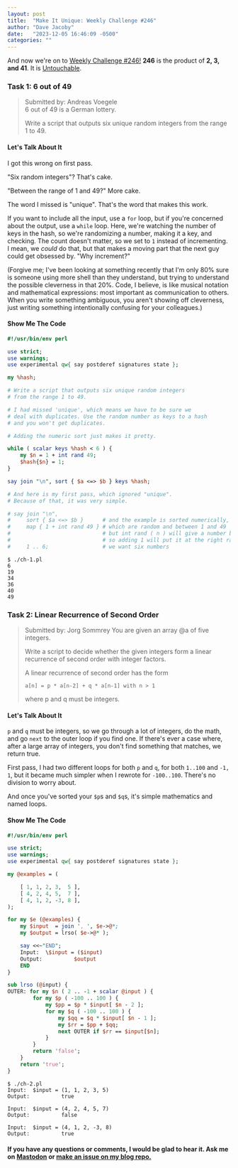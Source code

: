```yaml
---
layout: post
title:  "Make It Unique: Weekly Challenge #246"
author: "Dave Jacoby"
date:   "2023-12-05 16:46:09 -0500"
categories: ""
---
```


And now we're on to [Weekly Challenge #246!](https://theweeklychallenge.org/blog/perl-weekly-challenge-246/) **246** is the product of **2, 3, and 41**. It is [Untouchable](https://en.wikipedia.org/wiki/Untouchable_number).

### Task 1: 6 out of 49

> Submitted by: Andreas Voegele  
> 6 out of 49 is a German lottery.  
>
> Write a script that outputs six unique random integers from the range 1 to 49.  

#### Let's Talk About It

I got this wrong on first pass.

"Six random integers"? That's cake.

"Between the range of 1 and 49?" More cake.

The word I missed is "unique". That's the word that makes this work.

If you want to include all the input, use a `for` loop, but if you're concerned about the output, use a `while` loop. Here, we're watching the number of keys in the hash, so we're randomizing a number, making it a key, and checking. The count doesn't matter, so we set to `1` instead of incrementing. I mean, we _could_ do that, but that makes a moving part that the next guy could get obsessed by. "Why increment?"

(Forgive me; I've been looking at something recently that I'm only 80% sure is someone using more shell than they understand, but trying to understand the possible cleverness in that 20%. Code, I believe, is like musical notation and mathematical expressions: most important as communication to others. When you write something ambiguous, you aren't showing off cleverness, just writing something intentionally confusing for your colleagues.)

#### Show Me The Code

```perl
#!/usr/bin/env perl

use strict;
use warnings;
use experimental qw{ say postderef signatures state };

my %hash;

# Write a script that outputs six unique random integers 
# from the range 1 to 49.

# I had missed 'unique', which means we have to be sure we
# deal with duplicates. Use the random number as keys to a hash
# and you won't get duplicates.

# Adding the numeric sort just makes it pretty.

while ( scalar keys %hash < 6 ) {
    my $n = 1 + int rand 49;
    $hash{$n} = 1;
}

say join "\n", sort { $a <=> $b } keys %hash;

# And here is my first pass, which ignored "unique". 
# Because of that, it was very simple.

# say join "\n",
#     sort { $a <=> $b }      # and the example is sorted numerically, so we will
#     map { 1 + int rand 49 } # which are random and between 1 and 49
#                             # but int rand ( n ) will give a number between 0 and n-1
#                             # so adding 1 will put it at the right range
#     1 .. 6;                 # we want six numbers
```

```text
$ ./ch-1.pl 
6
19
34
36
40
49
```

### Task 2: Linear Recurrence of Second Order

> Submitted by: Jorg Sommrey
> You are given an array @a of five integers.
>
> Write a script to decide whether the given integers form a linear recurrence of second order with integer factors.
>
> A linear recurrence of second order has the form
>
> `a[n] = p * a[n-2] + q * a[n-1] with n > 1`
>
> where p and q must be integers.

#### Let's Talk About It

`p` and `q` must be integers, so we go through a lot of integers, do the math, and go `next` to the outer loop if you find one. If there's ever a case where, after a large array of integers, you don't find something that matches, we return true.

First pass, I had two different loops for both `p` and `q`, for both `1..100` and `-1, 1`, but it became much simpler when I rewrote for `-100..100`. There's no division to worry about.

And once you've sorted your `$p`s and `$q`s, it's simple mathematics and named loops.

#### Show Me The Code

```perl
#!/usr/bin/env perl

use strict;
use warnings;
use experimental qw{ say postderef signatures state };

my @examples = (

    [ 1, 1, 2, 3,  5 ],
    [ 4, 2, 4, 5,  7 ],
    [ 4, 1, 2, -3, 8 ],
);

for my $e (@examples) {
    my $input  = join ', ', $e->@*;
    my $output = lrso( $e->@* );

    say <<~"END";
    Input:  \$input = ($input)
    Output:          $output
    END
}

sub lrso (@input) {
OUTER: for my $n ( 2 .. -1 + scalar @input ) {
        for my $p ( -100 .. 100 ) {
            my $pp = $p * $input[ $n - 2 ];
            for my $q ( -100 .. 100 ) {
                my $qq = $q * $input[ $n - 1 ];
                my $rr = $pp + $qq;
                next OUTER if $rr == $input[$n];
            }
        }
        return 'false';
    }
    return 'true';
}
```

```text
$ ./ch-2.pl 
Input:  $input = (1, 1, 2, 3, 5)
Output:          true

Input:  $input = (4, 2, 4, 5, 7)
Output:          false

Input:  $input = (4, 1, 2, -3, 8)
Output:          true
```

#### If you have any questions or comments, I would be glad to hear it. Ask me on [Mastodon](https://mastodon.xyz/@jacobydave) or [make an issue on my blog repo.](https://github.com/jacoby/jacoby.github.io)
